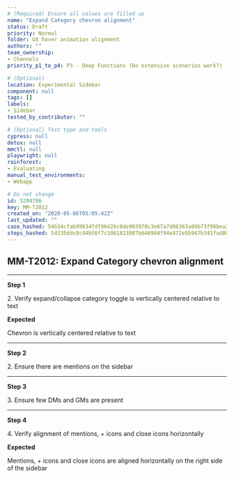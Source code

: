 ```yaml
---
# (Required) Ensure all values are filled up
name: "Expand Category chevron alignment"
status: Draft
priority: Normal
folder: UX hover animation alignment
authors: ""
team_ownership: 
- Channels
priority_p1_to_p4: P3 - Deep Functions (Do extensive scenarios work?)

# (Optional)
location: Experimental Sidebar
component: null
tags: []
labels: 
- Sidebar
tested_by_contributor: ""

# (Optional) Test type and tools
cypress: null
detox: null
mmctl: null
playwright: null
rainforest: 
- Evaluating
manual_test_environments:
- Webapp

# Do not change
id: 5294786
key: MM-T2012
created_on: "2020-05-06T05:05:42Z"
last_updated: ""
case_hashed: 54b34cfab99834fdf8642bc0de903978c3e67a7d86363a89b73f98bea2827b511855b8752f4d9916d736cda55da39f38
steps_hashed: 5d335ddc8c44b56f7c1061823907b646984f94e872e5b947b341fad8bbc1a46da24dae088b0d43ccabeb1301370a91a3
---
```


<!-- (Auto-generated) Based on frontmatter's "key" and "name" -->

## MM-T2012: Expand Category chevron alignment

---

**Step 1**

2\. Verify expand/collapse category toggle is vertically centered relative to text

**Expected**

Chevron is vertically centered relative to text

---

**Step 2**

2\. Ensure there are mentions on the sidebar

---

**Step 3**

3\. Ensure few DMs and GMs are present

---

**Step 4**

4\. Verify alignment of mentions, + icons and close icons horizontally

**Expected**

Mentions, + icons and close icons are aligned horizontally on the right side of the sidebar
